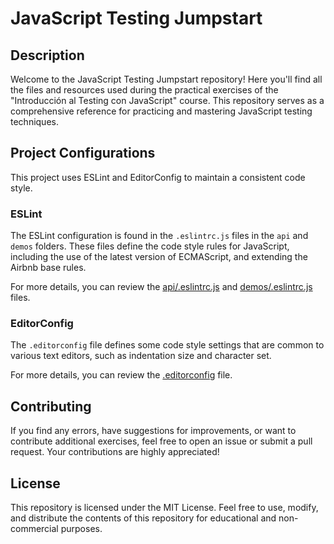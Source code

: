# JavaScript Testing Jumpstart

## Description

Welcome to the JavaScript Testing Jumpstart repository! Here you'll find all the files and resources used during the practical exercises of the "Introducción al Testing con JavaScript" course. This repository serves as a comprehensive reference for practicing and mastering JavaScript testing techniques.

## Project Configurations

This project uses ESLint and EditorConfig to maintain a consistent code style.

### ESLint

The ESLint configuration is found in the `.eslintrc.js` files in the `api` and `demos` folders. These files define the code style rules for JavaScript, including the use of the latest version of ECMAScript, and extending the Airbnb base rules.

For more details, you can review the [api/.eslintrc.js](api/.eslintrc.js) and [demos/.eslintrc.js](demos/.eslintrc.js) files.

### EditorConfig

The `.editorconfig` file defines some code style settings that are common to various text editors, such as indentation size and character set.

For more details, you can review the [.editorconfig](.editorconfig) file.

## Contributing

If you find any errors, have suggestions for improvements, or want to contribute additional exercises, feel free to open an issue or submit a pull request. Your contributions are highly appreciated!

## License

This repository is licensed under the MIT License. Feel free to use, modify, and distribute the contents of this repository for educational and non-commercial purposes.

